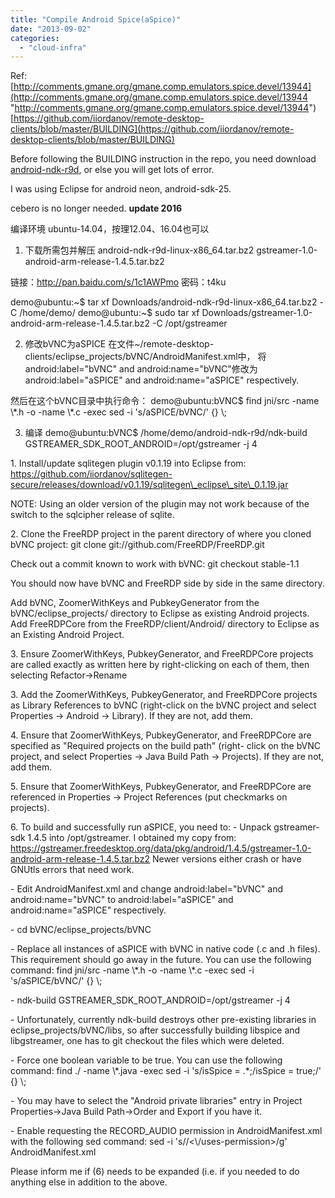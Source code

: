 ```yaml
---
title: "Compile Android Spice(aSpice)"
date: "2013-09-02"
categories: 
  - "cloud-infra"
---
```


Ref: [http://comments.gmane.org/gmane.comp.emulators.spice.devel/13944](http://comments.gmane.org/gmane.comp.emulators.spice.devel/13944 "http://comments.gmane.org/gmane.comp.emulators.spice.devel/13944") [https://github.com/iiordanov/remote-desktop-clients/blob/master/BUILDING](https://github.com/iiordanov/remote-desktop-clients/blob/master/BUILDING)

Before following the BUILDING instruction in the repo, you need download [android-ndk-r9d](http://dl.google.com/android/ndk/android-ndk-r9d-linux-x86_64.tar.bz2), or else you will get lots of error.

I was using Eclipse for android neon, android-sdk-25.

cebero is no longer needed. **update 2016**

编译环境
ubuntu-14.04，按理12.04、16.04也可以

1. 下载所需包并解压
android-ndk-r9d-linux-x86\_64.tar.bz2
gstreamer-1.0-android-arm-release-1.4.5.tar.bz2

链接：http://pan.baidu.com/s/1c1AWPmo 密码：t4ku

demo@ubuntu:~$ tar xf Downloads/android-ndk-r9d-linux-x86\_64.tar.bz2 -C /home/demo/
demo@ubuntu:~$ sudo tar xf Downloads/gstreamer-1.0-android-arm-release-1.4.5.tar.bz2 -C /opt/gstreamer

2. 修改bVNC为aSPICE
在文件~/remote-desktop-clients/eclipse\_projects/bVNC/AndroidManifest.xml中，
将android:label="bVNC" and android:name="bVNC"修改为android:label="aSPICE" and android:name="aSPICE" respectively.

然后在这个bVNC目录中执行命令：
demo@ubuntu:bVNC$ find jni/src -name \\\*.h -o -name \\\*.c -exec sed -i 's/aSPICE/bVNC/' {} \\;

3. 编译
demo@ubuntu:bVNC$ /home/demo/android-ndk-r9d/ndk-build GSTREAMER\_SDK\_ROOT\_ANDROID=/opt/gstreamer -j 4

1\. Install/update sqlitegen plugin v0.1.19 into Eclipse from: https://github.com/iiordanov/sqlitegen-secure/releases/download/v0.1.19/sqlitegen\_eclipse\_site\_0.1.19.jar

NOTE: Using an older version of the plugin may not work because of the switch to the sqlcipher release of sqlite.

2\. Clone the FreeRDP project in the parent directory of where you cloned bVNC project: git clone git://github.com/FreeRDP/FreeRDP.git

Check out a commit known to work with bVNC: git checkout stable-1.1

You should now have bVNC and FreeRDP side by side in the same directory.

Add bVNC, ZoomerWithKeys and PubkeyGenerator from the bVNC/eclipse\_projects/ directory to Eclipse as existing Android projects. Add FreeRDPCore from the FreeRDP/client/Android/ directory to Eclipse as an Existing Android Project.

3\. Ensure ZoomerWithKeys, PubkeyGenerator, and FreeRDPCore projects are called exactly as written here by right-clicking on each of them, then selecting Refactor->Rename

3\. Add the ZoomerWithKeys, PubkeyGenerator, and FreeRDPCore projects as Library References to bVNC (right-click on the bVNC project and select Properties -> Android -> Library). If they are not, add them.

4\. Ensure that ZoomerWithKeys, PubkeyGenerator, and FreeRDPCore are specified as "Required projects on the build path" (right- click on the bVNC project, and select Properties -> Java Build Path -> Projects). If they are not, add them.

5\. Ensure that ZoomerWithKeys, PubkeyGenerator, and FreeRDPCore are referenced in Properties -> Project References (put checkmarks on projects).

6\. To build and successfully run aSPICE, you need to: - Unpack gstreamer-sdk 1.4.5 into /opt/gstreamer. I obtained my copy from: https://gstreamer.freedesktop.org/data/pkg/android/1.4.5/gstreamer-1.0-android-arm-release-1.4.5.tar.bz2 Newer versions either crash or have GNUtls errors that need work.

\- Edit AndroidManifest.xml and change android:label="bVNC" and android:name="bVNC" to android:label="aSPICE" and android:name="aSPICE" respectively.

\- cd bVNC/eclipse\_projects/bVNC

\- Replace all instances of aSPICE with bVNC in native code (.c and .h files). This requirement should go away in the future. You can use the following command: find jni/src -name \\\*.h -o -name \\\*.c -exec sed -i 's/aSPICE/bVNC/' {} \\;

\- ndk-build GSTREAMER\_SDK\_ROOT\_ANDROID=/opt/gstreamer -j 4

\- Unfortunately, currently ndk-build destroys other pre-existing libraries in eclipse\_projects/bVNC/libs, so after successfully building libspice and libgstreamer, one has to git checkout the files which were deleted.

\- Force one boolean variable to be true. You can use the following command: find ./ -name \\\*.java -exec sed -i 's/isSpice = .\*;/isSpice = true;/' {} \\;

\- You may have to select the "Android private libraries" entry in Project Properties->Java Build Path->Order and Export if you have it.

\- Enable requesting the RECORD\_AUDIO permission in AndroidManifest.xml with the following sed command: sed -i 's//<\\/uses-permission>/g' AndroidManifest.xml

Please inform me if (6) needs to be expanded (i.e. if you needed to do anything else in addition to the above.
